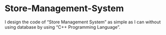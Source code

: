 # Store-Management-System
I design the code of “Store Management System” as simple as I can without using database by using “C++ Programming Language”.
